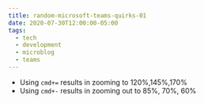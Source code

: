 ```yaml
---
title: random-microsoft-teams-quirks-01
date: 2020-07-30T12:00:00-05:00
tags:
  - tech
  - development
  - microblog
  - teams
---
```

- Using `cmd+=` results in zooming to 120%,145%,170%
- Using `cmd+-` results in zooming out to 85%, 70%, 60%
